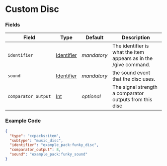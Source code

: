 # Custom Disc



### Fields

   Field   | Type | Default | Description
-----------|------|---------|-------------
`identifier` | [Identifier]() | *mandatory* | The identifier is what the item appears as in the /give command.
`sound` | [Identifier]() | *mandatory* | the sound event that the disc uses.
`comparator_output` | [Int]() | *optional* | The signal strength a comparator outputs from this disc

### Example Code

```json
{
  "type": "ccpacks:item",
  "subtype": "music_disc",
  "identifier": "example_pack:funky_disc",
  "comparator_output": 8,
  "sound": "example_pack:funky_sound"
}
```
